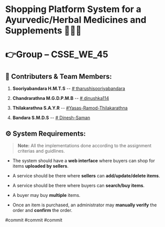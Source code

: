 # Shopping Platform System for a Ayurvedic/Herbal Medicines and Supplements 🍃💊🛒

# 👉Group – CSSE_WE_45

## 🤝 Contributers & Team Members:

01. **Sooriyabandara H.M.T.S**   -- [# tharushisooriyabandara](https://github.com/tharushisooriyabandara)

02. **Chandrarathna M.G.D.P.M.B** -- [# dinushka114](https://github.com/dinushka114)

03. **Thilakarathna S.A.Y.R** -- [#Yasas-Ramod-Thilakarathna](https://github.com/Yasas-Ramod-Thilakarathna)

04. **Bandara S.M.D.S** -- [# Dinesh-Saman](https://github.com/Dinesh-Saman)

## ⚙️ System Requirements:

> **Note:** All the implementations done according to the assignment criterias and guidlines.

 -  The system should have a **web interface** where buyers can shop for items **uploaded by sellers**.

 - A service should be there where **sellers** can **add/update/delete items**.
 
 - A service should be there where buyers can **search/buy items**.
 
 - A buyer may buy **multiple** items.
 
 - Once an item is purchased, an administrator may **manually verify** the order and **confirm** the order.

#commit
#commit
#commit

